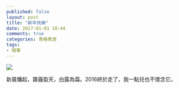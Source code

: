 ```yaml
---
published: false
layout: post
title: "新年快樂"
date: 2017-01-01 10:44
comments: true
categories: 青梅煮酒
tags:
- 隨筆
---
```


![](https://ws2.sinaimg.cn/large/006tNbRwly1fwvwyl9q39j31kw0x37va.jpg)

新晨慵起，霧霾盈天，白露為霜。2016終於走了，我一點兒也不懷念它。
